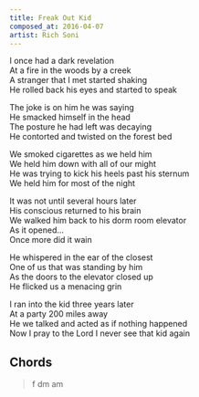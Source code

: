 ```yaml
---
title: Freak Out Kid
composed_at: 2016-04-07
artist: Rich Soni
---
```


I once had a dark revelation  
At a fire in the woods by a creek  
A stranger that I met started shaking  
He rolled back his eyes and started to speak  

The joke is on him he was saying  
He smacked himself in the head  
The posture he had left was decaying  
He contorted and twisted on the forest bed  

We smoked cigarettes as we held him  
We held him down with all of our might  
He was trying to kick his heels past his sternum  
We held him for most of the night  

It was not until several hours later  
His conscious returned to his brain  
We walked him back to his dorm room elevator  
As it opened...  
Once more did it wain  

He whispered in the ear of the closest  
One of us that was standing by him  
As the doors to the elevator closed up  
He flicked us a menacing grin  

I ran into the kid three years later  
At a party 200 miles away  
He we talked and acted as if nothing happened  
Now I pray to the Lord I never see that kid again  

## Chords

> f dm am

